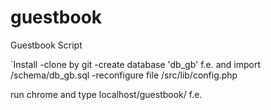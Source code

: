 # guestbook
Guestbook Script

`Install
-clone by git
-create database 'db_gb' f.e. and import /schema/db_gb.sql
-reconfigure file /src/lib/config.php

run chrome and type localhost/guestbook/ f.e.
